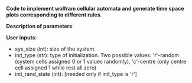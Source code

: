 **Code to implement wolfram cellular automata and generate time space plots corresponding to different rules**.

**Description of parameters**:

**User inputs**:

- sys_size (int): size of the system
- init_type (str): type of initialization. Two possible values: 'r'-random (system cells assigned 0 or 1 values randomly), 'c'-centre (only centre cell assigned 1 while rest all zero)
- init_rand_state (int): [needed only if init_type is 'r']
